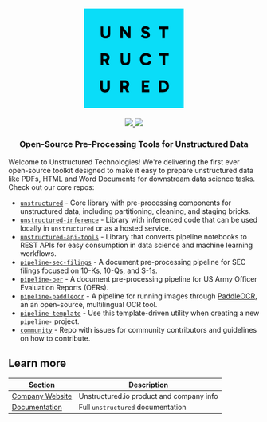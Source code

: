 <h3 align="center">
  <img src="img/unstructured_logo.png" height="200">
</h3>

<div>
  <p align="center">
  <a
  href="https://join.slack.com/t/unstructuredw-kbe4326/shared_invite/zt-1nlh1ot5d-dfY7zCRlhFboZrIWLA4Qgw">
    <img src="https://img.shields.io/badge/JOIN US ON SLACK-4A154B?style=for-the-badge&logo=slack&logoColor=white" />
  </a>
  <a href="https://www.linkedin.com/company/unstructuredio/">
    <img src="https://img.shields.io/badge/LinkedIn-0077B5?style=for-the-badge&logo=linkedin&logoColor=white" />
  </a>
</div>

<h3 align="center">
  <p>Open-Source Pre-Processing Tools for Unstructured Data</p>
</h3>

Welcome to Unstructured Technologies! We're delivering the first ever open-source toolkit
designed to make it easy to prepare unstructured data like PDFs, HTML and Word Documents
for downstream data science tasks. Check out our core repos:

- [`unstructured`](https://github.com/Unstructured-IO/unstructured) - Core library with
  pre-processing components for unstructured data, including partitioning, cleaning, and
  staging bricks.
- [`unstructured-inference`](https://github.com/Unstructured-IO/unstructured-inference) - Library
  with inferenced code that can be used locally in `unstructured` or as a hosted service.
- [`unstructured-api-tools`](https://github.com/Unstructured-IO/unstructured-api-tools) - Library
  that converts pipeline notebooks to REST APIs for easy consumption in data science and
  machine learning workflows.
- [`pipeline-sec-filings`](https://github.com/Unstructured-IO/pipeline-sec-filings) - A document
  pre-processing pipeline for SEC filings focused on 10-Ks, 10-Qs, and S-1s.
- [`pipeline-oer`](https://github.com/Unstructured-IO/pipeline-oer) - A document
  pre-processing pipeline for US Army Officer Evaluation Reports (OERs).
- [`pipeline-paddleocr`](https://github.com/Unstructured-IO/pipeline-paddleocr) - A pipeline for running
  images through [PaddleOCR](https://github.com/PaddlePaddle/PaddleOCR), an an open-source,
  multilingual OCR tool.
- [`pipeline-template`](https://github.com/Unstructured-IO/pipeline-template) - Use this template-driven utility when creating a new `pipeline-` project.
- [`community`](https://github.com/Unstructured-IO/community) - Repo with issues for community
  contributors and guidelines on how to contribute.

## Learn more

| Section | Description |
|-|-|
| [Company Website](https://unstructured.io) | Unstructured.io product and company info |
| [Documentation](https://unstructured-io.github.io/unstructured) | Full `unstructured` documentation |

